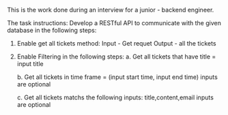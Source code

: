 This is the work done during an interview for a junior - backend engineer.

The task instructions:
Develop a RESTful API to communicate with the given database in the following steps:

1. Enable get all tickets method:
Input - Get requet
Output - all the tickets

2. Enable Filtering in the following steps:
	a. Get all tickets that have title = input title

	b. Get all tickets in time frame = (input start time, input end time)
	inputs are optional

	c. Get all tickets matchs the following inputs: title,content,email 
	inputs are optional
